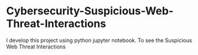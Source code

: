 # Cybersecurity-Suspicious-Web-Threat-Interactions
I develop this project using python jupyter notebook. To see the Suspicious Web Threat Interactions
